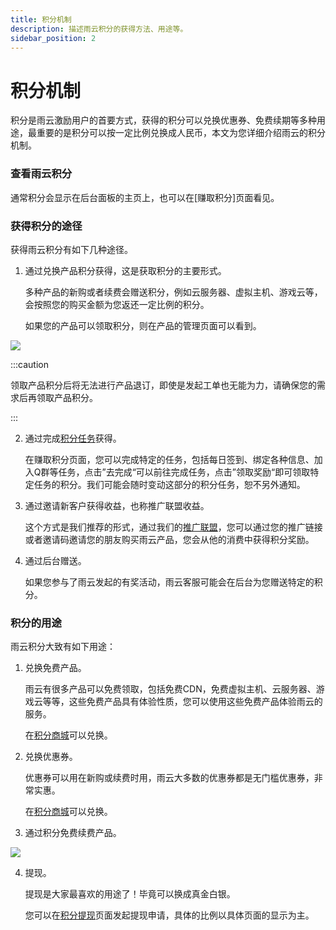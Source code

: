 ```yaml
---
title: 积分机制
description: 描述雨云积分的获得方法、用途等。
sidebar_position: 2
---
```



# 积分机制

积分是雨云激励用户的首要方式，获得的积分可以兑换优惠券、免费续期等多种用途，最重要的是积分可以按一定比例兑换成人民币，本文为您详细介绍雨云的积分机制。

### 查看雨云积分

通常积分会显示在后台面板的主页上，也可以在[赚取积分]页面看见。

### 获得积分的途径

获得雨云积分有如下几种途径。

1. 通过兑换产品积分获得，这是获取积分的主要形式。

   多种产品的新购或者续费会赠送积分，例如云服务器、虚拟主机、游戏云等，会按照您的购买金额为您返还一定比例的积分。

   如果您的产品可以领取积分，则在产品的管理页面可以看到。

![](https://cn-sy1.rains3.com/rainyun-assets/pic/2023/12/20231211102714_1103f656d7e106b72647921dc10ab8c3.png)

   :::caution

   领取产品积分后将无法进行产品退订，即使是发起工单也无能为力，请确保您的需求后再领取产品积分。

   :::

2. 通过完成[积分任务]获得。

   在赚取积分页面，您可以完成特定的任务，包括每日签到、绑定各种信息、加入Q群等任务，点击”去完成“可以前往完成任务，点击”领取奖励“即可领取特定任务的积分。我们可能会随时变动这部分的积分任务，恕不另外通知。

3. 通过邀请新客户获得收益，也称推广联盟收益。

   这个方式是我们推荐的形式，通过我们的[推广联盟]，您可以通过您的推广链接或者邀请码邀请您的朋友购买雨云产品，您会从他的消费中获得积分奖励。

3. 通过后台赠送。

   如果您参与了雨云发起的有奖活动，雨云客服可能会在后台为您赠送特定的积分。

### 积分的用途

雨云积分大致有如下用途：

1. 兑换免费产品。

   雨云有很多产品可以免费领取，包括免费CDN，免费虚拟主机、云服务器、游戏云等等，这些免费产品具有体验性质，您可以使用这些免费产品体验雨云的服务。

   在[积分商城]可以兑换。

2. 兑换优惠券。

   优惠券可以用在新购或续费时用，雨云大多数的优惠券都是无门槛优惠券，非常实惠。

   在[积分商城]可以兑换。

3. 通过积分免费续费产品。

![](https://cn-sy1.rains3.com/rainyun-assets/pic/2023/12/20231211102715_2f6637637095b54711c1254e31d0a5be.png)

4. 提现。

   提现是大家最喜欢的用途了！毕竟可以换成真金白银。

   您可以在[积分提现]页面发起提现申请，具体的比例以具体页面的显示为主。





[发起工单]: https://app.rainyun.com/support/workorder/create
[工单列表]: https://app.rainyun.com/support/workorder/list
[积分任务]: https://app.rainyun.com/account/reward/earn
[推广联盟]: https://app.rainyun.com/agent
[积分商城]: https://app.rainyun.com/account/reward/store
[积分提现]: https://app.rainyun.com/account/reward/withdraw